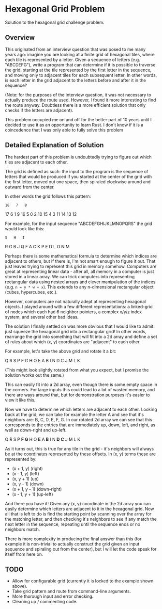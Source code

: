 # Hexagonal Grid Problem
Solution to the hexagonal grid challenge problem.

## Overview

This originated from an interview question that was posed to me many years ago:
imagine you are looking at a finite grid of hexagonal tiles, where each tile is represented by a letter.
Given a sequence of letters (e.g. "ABCDEFG"), write a program that can determine if it is possible
to traverse the grid, starting at the tile represented by the first letter in the sequence, and moving
only to adjacent tiles for each subsequent letter. In other words, is each letter in the grid adjacent
to the letters before and after it in the sequence?

(Note: for the purposes of the interview question, it was not necessary to actually produce the route used.
However, I found it more interesting to find the route anyway. Doubtless there is a more efficient solution
that only checks if the letters are adjacent).

This problem occupied me on and off for the better part of 10 years until I decided to use it as an opportunity
to learn Rust. I don't know if it is a coincedence that I was only able to fully solve this problem

## Detailed Explanation of Solution

The hardest part of this problem is undoubtedly trying to figure out which tiles are adjacent to each other.

The grid is defined as such: the input to the program is the sequence of letters that would be produced if
you started at the center of the grid with the first letter, moved out one space, then spiraled clockwise around and outward
from the center.

In other words the grid follows this pattern:

    18   7   8
  17   6   1   9
16   5   0   2   10
  15   4   3   11
    14   13  12

For example, for the input sequence "ABCDEFGHIJKLMNOPQRS" the grid would look like this:

    S   H   I
  R   G   B   J
Q   F   A   C   K
  P   E   D   L
    O   N   M

Perhaps there is some mathematical formula to determine which indices are adjacent to others, but if 
there is, I'm not smart enough to figure it out. That just leaves trying to represent this grid in
memory somehow. Computers are great at representing linear data - after all, all memory in a computer
is just stored in a linear array. We can trick computers into representing rectangular data using 
nested arrays and clever manipulation of the indices (e.g. `n = y * w + x`). This extends to any
n-dimensional rectangular object (cubes, hypercubes, etc.).

However, computers are not naturally adept at representing hexagonal objects. I played around with
a few different representations: a linked-grid of nodes which each had 6 neighbor pointers, a complex
x/y/z index system, and several other bad ideas.

The solution I finally settled on was more obvious that I would like to admit: just squeeze the hexagonal
grid into a rectangular grid! In other words, rearrange the grid into something that will fit into a 2d
array and define a set of rules about which (x, y) coordinates are "adjacent" to each other.

For example, let's take the above grid and rotate it a bit:

Q   R   S
P   F   G   H
O   E   A   B   I
    N   D   C   J
        M   L   K

(This might look slightly rotated from what you expect, but I promise the solution works out the same.)

This can easily fit into a 2d array, even though there is some empty space in the corners. For large inputs
this could lead to a lot of wasted memory, and there are ways around that, but for demonstration purposes it's
easier to view it like this.

Now we have to determine which letters are adjacent to each other. Looking back at the grid, we can take for
example the letter A and see that it's neighbors are: B, C, D, E, F, G. In our rotated 2d array we can see that
this corresponds to the entries that are immediately up, down, left, and right, as well as down-right and up-left.

Q   R   S
P   **F**   **G**   H
O   **E**   A   **B**   I
    N   **D**   **C**   J
        M   L   K

As it turns out, this is true for any tile in the grid - it's neighbors will always be at the coordinates represented
by these offsets. In (x, y) terms these are represented by:
* (x + 1, y) (right)
* (x - 1, y) (left)
* (x, y + 1) (up)
* (x, y - 1) (down)
* (x + 1, y - 1) (down-right)
* (x - 1, y + 1) (up-left)

And there you have it! Given any (x, y) coordinate in the 2d array you can easily determine which letters are adjacent
to it in the hexagonal grid. Now all that is left to do is find the starting point by scanning over the array for the
matching letter, and then checking it's neighbors to see if any match the next letter in the sequence, repeating until
the sequence ends or no neighbors match.

There is more complexity in producing the final answer than this (for example it is non-trivial to actually construct
the grid given an input sequence and spiraling out from the center), but I will let the code speak for itself from
here on.

## TODO
* Allow for configurable grid (currently it is locked to the example shown above).
* Take grid pattern and route from command-line arguments.
* More thorough input and error checking.
* Cleaning up / commenting code.
